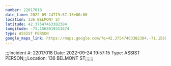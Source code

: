 ```yaml
---
number: 22017018
date_time: 2022-09-24T19:57:15+00:00
location: 136 BELMONT ST
latitude: 42.37547463382384
longitude: -71.1568019311674
type: ASSIST PERSON
google_maps_link: https://maps.google.com/?q=42.37547463382384,-71.1568019311674
---
```


;;;Incident #: 22017018  Date: 2022-09-24 19:57:15   Type: ASSIST PERSON;;;Location: 136 BELMONT ST;;;;;;
